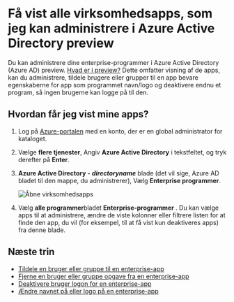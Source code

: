 <properties
    pageTitle="Få vist alle virksomhedsapps, som jeg kan administrere i Azure Active Directory preview | Microsoft Azure"
    description="Sådan får du vist en liste over de virksomhedsapps, som du har tilladelse til at administrere i Azure Active Directory"
    services="active-directory"
    documentationCenter=""
    authors="curtand"
    manager="femila"
    editor=""/>

<tags
    ms.service="active-directory"
    ms.workload="identity"
    ms.tgt_pltfrm="na"
    ms.devlang="na"
    ms.topic="article"
    ms.date="09/30/2016"
    ms.author="curtand"/>

# <a name="view-all-the-enterprise-apps-that-i-can-manage-in-azure-active-directory-preview"></a>Få vist alle virksomhedsapps, som jeg kan administrere i Azure Active Directory preview

Du kan administrere dine enterprise-programmer i Azure Active Directory (Azure AD) preview. [Hvad er i preview?](active-directory-preview-explainer.md) Dette omfatter visning af de apps, kan du administrere, tildele brugere eller grupper til en app bevare egenskaberne for app som programmet navn/logo og deaktivere endnu et program, så ingen brugerne kan logge på til den.

## <a name="how-do-i-view-all-my-apps"></a>Hvordan får jeg vist mine apps?

1. Log på [Azure-portalen](https://portal.azure.com) med en konto, der er en global administrator for kataloget.

2. Vælge **flere tjenester**, Angiv **Azure Active Directory** i tekstfeltet, og tryk derefter på **Enter**.

3. **Azure Active Directory -** ***directoryname*** blade (det vil sige, Azure AD bladet til den mappe, du administrerer), Vælg **Enterprise programmer**.

    ![Åbne virksomhedsapps](./media/active-directory-coreapps-view-azure-portal/open-enterprise-apps.png)

4. Vælg **alle programmer**bladet **Enterprise-programmer** . Du kan vælge apps til at administrere, ændre de viste kolonner eller filtrere listen for at finde den app, du vil (for eksempel, til at få vist kun deaktiveres apps) fra denne blade.

## <a name="next-steps"></a>Næste trin

- [Tildele en bruger eller gruppe til en enterprise-app](active-directory-coreapps-assign-user-azure-portal.md)
- [Fjerne en bruger eller gruppe opgave fra en enterprise-app](active-directory-coreapps-remove-assignment-azure-portal.md)
- [Deaktivere bruger logon for en enterprise-app](active-directory-coreapps-disable-app-azure-portal.md)
- [Ændre navnet på eller logo på en enterprise-app](active-directory-coreapps-change-app-logo-user-azure-portal.md)
